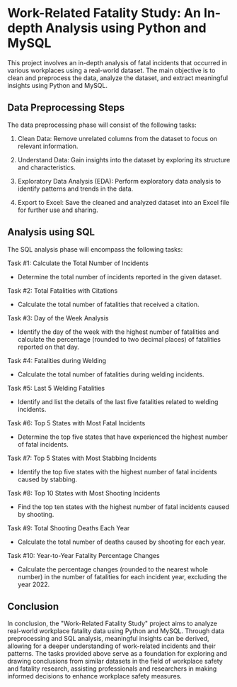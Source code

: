 # Work-Related Fatality Study: An In-depth Analysis using Python and MySQL

This project involves an in-depth analysis of fatal incidents that occurred in various workplaces using a real-world dataset. The main objective is to clean and preprocess the data, analyze the dataset, and extract meaningful insights using Python and MySQL.

## Data Preprocessing Steps

The data preprocessing phase will consist of the following tasks:

1. Clean Data: Remove unrelated columns from the dataset to focus on relevant information.

2. Understand Data: Gain insights into the dataset by exploring its structure and characteristics.

3. Exploratory Data Analysis (EDA): Perform exploratory data analysis to identify patterns and trends in the data.

4. Export to Excel: Save the cleaned and analyzed dataset into an Excel file for further use and sharing.

## Analysis using SQL

The SQL analysis phase will encompass the following tasks:

Task #1: Calculate the Total Number of Incidents
- Determine the total number of incidents reported in the given dataset.

Task #2: Total Fatalities with Citations
- Calculate the total number of fatalities that received a citation.

Task #3: Day of the Week Analysis
- Identify the day of the week with the highest number of fatalities and calculate the percentage (rounded to two decimal places) of fatalities reported on that day.

Task #4: Fatalities during Welding
- Calculate the total number of fatalities during welding incidents.

Task #5: Last 5 Welding Fatalities
- Identify and list the details of the last five fatalities related to welding incidents.

Task #6: Top 5 States with Most Fatal Incidents
- Determine the top five states that have experienced the highest number of fatal incidents.

Task #7: Top 5 States with Most Stabbing Incidents
- Identify the top five states with the highest number of fatal incidents caused by stabbing.

Task #8: Top 10 States with Most Shooting Incidents
- Find the top ten states with the highest number of fatal incidents caused by shooting.

Task #9: Total Shooting Deaths Each Year
- Calculate the total number of deaths caused by shooting for each year.

Task #10: Year-to-Year Fatality Percentage Changes
- Calculate the percentage changes (rounded to the nearest whole number) in the number of fatalities for each incident year, excluding the year 2022.

## Conclusion

In conclusion, the "Work-Related Fatality Study" project aims to analyze real-world workplace fatality data using Python and MySQL. Through data preprocessing and SQL analysis, meaningful insights can be derived, allowing for a deeper understanding of work-related incidents and their patterns. The tasks provided above serve as a foundation for exploring and drawing conclusions from similar datasets in the field of workplace safety and fatality research, assisting professionals and researchers in making informed decisions to enhance workplace safety measures.
